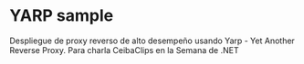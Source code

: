 # YARP sample
Despliegue de proxy reverso de alto desempeño usando Yarp - Yet Another Reverse Proxy. Para charla CeibaClips en la Semana de .NET
